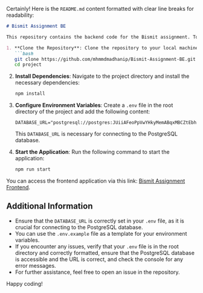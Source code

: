 Certainly! Here is the `README.md` content formatted with clear line breaks for readability:

```markdown
# Bismit Assignment BE

This repository contains the backend code for the Bismit assignment. To set up and run the project, follow these steps:

1. **Clone the Repository**: Clone the repository to your local machine using the following commands:
   ```bash
   git clone https://github.com/mhmmdmadhanip/Bismit-Assignment-BE.git project
   cd project
   ```

2. **Install Dependencies**: Navigate to the project directory and install the necessary dependencies:
   ```bash
   npm install
   ```

3. **Configure Environment Variables**: Create a `.env` file in the root directory of the project and add the following content:
   ```env
   DATABASE_URL="postgresql://postgres:JUiiAFeoPpVwYHkyMemABqxMBCZtEbhz@monorail.proxy.rlwy.net:22186/railway"
   ```
   This `DATABASE_URL` is necessary for connecting to the PostgreSQL database.

4. **Start the Application**: Run the following command to start the application:
   ```bash
   npm run start
   ```

You can access the frontend application via this link: [Bismit Assignment Frontend](https://bismit-assignment-fe.vercel.app/).

## Additional Information

- Ensure that the `DATABASE_URL` is correctly set in your `.env` file, as it is crucial for connecting to the PostgreSQL database.
- You can use the `.env.example` file as a template for your environment variables.
- If you encounter any issues, verify that your `.env` file is in the root directory and correctly formatted, ensure that the PostgreSQL database is accessible and the URL is correct, and check the console for any error messages.
- For further assistance, feel free to open an issue in the repository.


Happy coding!
```